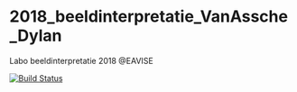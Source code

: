# 2018_beeldinterpretatie_VanAssche_Dylan

Labo beeldinterpretatie 2018 @EAVISE

[![Build Status](https://travis-ci.com/DylanVanAssche/2018_beeldinterpretatie_VanAssche_Dylan.svg?branch=master)](https://travis-ci.com/DylanVanAssche/2018_beeldinterpretatie_VanAssche_Dylan)
